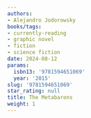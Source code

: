 ```yaml
---
authors:
- Alejandro Jodorowsky
books/tags:
- currently-reading
- graphic novel
- fiction
- science fiction
date: 2024-08-12
params:
  isbn13: '9781594651069'
  year: '2015'
slug: '9781594651069'
star_rating: null
title: The Metabarons
weight: 1
---
```



<!--more-->